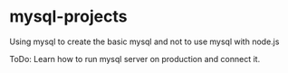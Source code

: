 # mysql-projects
Using mysql to create the basic mysql and not to use mysql with node.js


ToDo:
Learn how to run mysql server on production and connect it.
